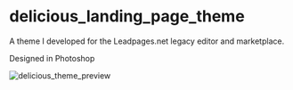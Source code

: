 # delicious_landing_page_theme
A theme I developed for the Leadpages.net legacy editor and marketplace.

Designed in Photoshop

![delicious_theme_preview](https://user-images.githubusercontent.com/4889865/164343813-12e6e873-94d4-4b02-a8c2-35ba0e9ce3cd.png)
